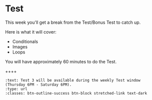 # Test

This week you'll get a break from the Test/Bonus Test to catch up.

Here is what it will cover:

- Conditionals
- Images
- Loops

You will have approximately 60 minutes to do the Test.

++++ 

```{link-button} https://canvas.ubc.ca/courses/64279/quizzes
:text: Test 3 will be available during the weekly Test window (Thursday 6PM - Saturday 6PM).
:type: url
:classes: btn-outline-success btn-block stretched-link text-dark
```
````